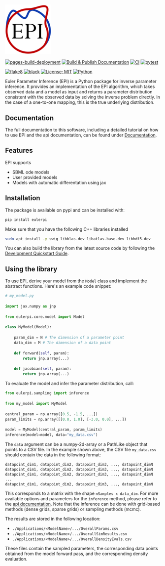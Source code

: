<!-- # Euler Parameter Inference -->
<h1></h1>

![EPI](https://github.com/Systems-Theory-in-Systems-Biology/EPI/blob/main/epi.png?raw=True "logo")

<!-- The badges we want to display -->
[![pages-build-deployment](https://github.com/Systems-Theory-in-Systems-Biology/EPI/actions/workflows/pages/pages-build-deployment/badge.svg)](https://github.com/Systems-Theory-in-Systems-Biology/EPI/actions/workflows/pages/pages-build-deployment)
[![Build & Publish Documentation](https://github.com/Systems-Theory-in-Systems-Biology/EPI/actions/workflows/sphinx.yml/badge.svg)](https://github.com/Systems-Theory-in-Systems-Biology/EPI/actions/workflows/sphinx.yml)
[![CI](https://github.com/Systems-Theory-in-Systems-Biology/EPI/actions/workflows/ci.yml/badge.svg)](https://github.com/Systems-Theory-in-Systems-Biology/EPI/actions/workflows/ci.yml)
[![pytest](https://img.shields.io/github/actions/workflow/status/Systems-Theory-in-Systems-Biology/EPI/ci.yml?label=pytest&logo=pytest)](https://github.com/Systems-Theory-in-Systems-Biology/EPI/actions/workflows/ci.yml)

[![flake8](https://img.shields.io/badge/flake8-checked-blue.svg)](https://flake8.pycqa.org/)
[![black](https://img.shields.io/badge/code%20style-black-000000.svg)](https://github.com/psf/black)
[![License: MIT](https://img.shields.io/badge/License-MIT-yellow.svg)](./LICENSE.md)
[![Python](https://img.shields.io/badge/python-3.10-purple.svg)](https://www.python.org/)

Euler Parameter Inference (EPI) is a Python package for inverse parameter inference. It provides an implementation of the EPI algorithm, which takes observed data and a model as input and returns a parameter distribution consistent with the observed data by solving the inverse problem directly. In the case of a one-to-one mapping, this is the true underlying distribution.

## Documentation

The full documentation to this software, including a detailed tutorial on how to use EPI and the api documentation, can be found under [Documentation](https://Systems-Theory-in-Systems-Biology.github.io/EPI/).

## Features

EPI supports

- SBML ode models
- User provided models
- Models with automatic differentation using jax

## Installation

The package is available on pypi and can be installed with:

```bash
pip install eulerpi
```

Make sure that you have the following C++ libraries installed

```bash
sudo apt install -y swig libblas-dev libatlas-base-dev libhdf5-dev
```

You can also build the library from the latest source code by following the [Development Quickstart Guide](./DEVELOPMENT.md#quickstart).

## Using the library

To use EPI, derive your model from the `Model` class and implement the abstract functions. Here's an example code snippet:

```python
# my_model.py

import jax.numpy as jnp

from eulerpi.core.model import Model

class MyModel(Model):

    param_dim = N # The dimension of a parameter point
    data_dim = M # The dimension of a data point

    def forward(self, param):
        return jnp.array(...)

    def jacobian(self, param):
        return jnp.array(...)
```

To evaluate the model and infer the parameter distribution, call:

```python
from eulerpi.sampling import inference

from my_model import MyModel

central_param = np.array([0.5, -1.5, ...])
param_limits = np.array([[0.0, 1.0], [-3.0, 0.0], ...])

model = MyModel(central_param, param_limits)
inference(model=model, data="my_data.csv")
```

The `data` argument can be a numpy-2d-array or a PathLike object that points to a CSV file. In the example shown above, the CSV file `my_data.csv` should contain the data in the following format:

```text
datapoint_dim1, datapoint_dim2, datapoint_dim3, ..., datapoint_dimN
datapoint_dim1, datapoint_dim2, datapoint_dim3, ..., datapoint_dimN
datapoint_dim1, datapoint_dim2, datapoint_dim3, ..., datapoint_dimN
...
datapoint_dim1, datapoint_dim2, datapoint_dim3, ..., datapoint_dimN
```

This corresponds to a matrix with the shape `nSamples x data_dim`. For more available options and parameters for the `inference` method, please refer to the [api documentation](https://systems-theory-in-systems-biology.github.io/EPI/eulerpi.core.html#module-eulerpi.core.inference). Note that the inference can be done with grid-based methods (dense grids, sparse grids) or sampling methods (mcmc).

The results are stored in the following location:

* `./Applications/<ModelName>/.../OverallParams.csv`
* `./Applications/<ModelName>/.../OverallSimResults.csv`
* `./Applications/<ModelName>/.../OverallDensityEvals.csv`

These files contain the sampled parameters, the corresponding data points obtained from the model forward pass, and the corresponding density evaluation.
